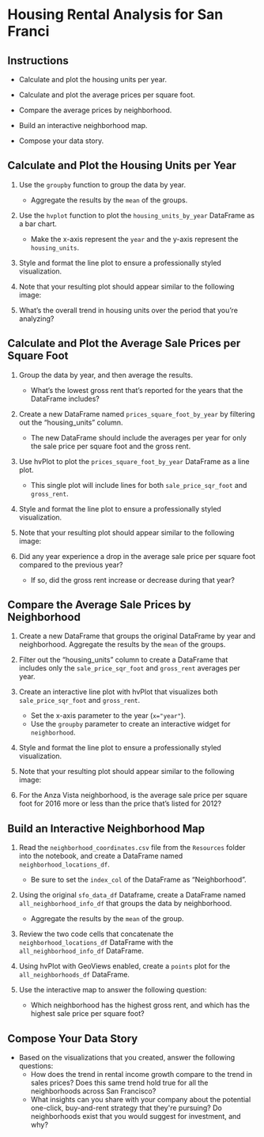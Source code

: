 # Housing Rental Analysis for San Franci

## Instructions
* Calculate and plot the housing units per year.

* Calculate and plot the average prices per square foot.

* Compare the average prices by neighborhood.

* Build an interactive neighborhood map.

* Compose your data story.

## Calculate and Plot the Housing Units per Year

1. Use the `groupby` function to group the data by year. 
    * Aggregate the results by the `mean` of the groups.

2. Use the `hvplot` function to plot the `housing_units_by_year` DataFrame as a bar chart. 
    * Make the x-axis represent the `year` and the y-axis represent the `housing_units`.

3. Style and format the line plot to ensure a professionally styled visualization.

4. Note that your resulting plot should appear similar to the following image:

5. What’s the overall trend in housing units over the period that you’re analyzing?

## Calculate and Plot the Average Sale Prices per Square Foot

1. Group the data by year, and then average the results. 
    * What’s the lowest gross rent that’s reported for the years that the DataFrame includes?

2. Create a new DataFrame named `prices_square_foot_by_year` by filtering out the “housing_units” column.
    * The new DataFrame should include the averages per year for only the sale price per square foot and the gross rent.

3. Use hvPlot to plot the `prices_square_foot_by_year` DataFrame as a line plot.
    * This single plot will include lines for both `sale_price_sqr_foot` and `gross_rent`.

4. Style and format the line plot to ensure a professionally styled visualization.

5. Note that your resulting plot should appear similar to the following image:

6. Did any year experience a drop in the average sale price per square foot compared to the previous year?
    * If so, did the gross rent increase or decrease during that year?

## Compare the Average Sale Prices by Neighborhood

1. Create a new DataFrame that groups the original DataFrame by year and neighborhood. Aggregate the results by the `mean` of the groups.

2. Filter out the “housing_units” column to create a DataFrame that includes only the `sale_price_sqr_foot` and `gross_rent` averages per year.

3. Create an interactive line plot with hvPlot that visualizes both `sale_price_sqr_foot` and `gross_rent`. 
    * Set the x-axis parameter to the year (`x="year"`). 
    * Use the `groupby` parameter to create an interactive widget for `neighborhood`.

4. Style and format the line plot to ensure a professionally styled visualization.

5. Note that your resulting plot should appear similar to the following image:

6. For the Anza Vista neighborhood, is the average sale price per square foot for 2016 more or less than the price that’s listed for 2012?

## Build an Interactive Neighborhood Map

1. Read the `neighborhood_coordinates.csv` file from the `Resources` folder into the notebook, and create a DataFrame named `neighborhood_locations_df`. 
    * Be sure to set the `index_col` of the DataFrame as “Neighborhood”.

2. Using the original `sfo_data_df` Dataframe, create a DataFrame named `all_neighborhood_info_df` that groups the data by neighborhood. 
    * Aggregate the results by the `mean` of the group.

3. Review the two code cells that concatenate the `neighborhood_locations_df` DataFrame with the `all_neighborhood_info_df` DataFrame. 

4. Using hvPlot with GeoViews enabled, create a `points` plot for the `all_neighborhoods_df` DataFrame. 

5. Use the interactive map to answer the following question:
    * Which neighborhood has the highest gross rent, and which has the highest sale price per square foot?

## Compose Your Data Story

* Based on the visualizations that you created, answer the following questions:
    * How does the trend in rental income growth compare to the trend in sales prices? Does this same trend hold true for all the neighborhoods across San Francisco?
    * What insights can you share with your company about the potential one-click, buy-and-rent strategy that they're pursuing? Do neighborhoods exist that you would suggest for investment, and why?
